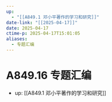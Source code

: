```yaml
---
up:
  - "[[A849.1 邓小平著作的学习和研究]]"
date-link: "[[2025-04-17]]"
date: 2025-04-17
ctime-p: 2025-04-17T15:01:05
aliases:
  - 专题汇编
---
```


# A849.16 专题汇编

- up: [[A849.1 邓小平著作的学习和研究]]
